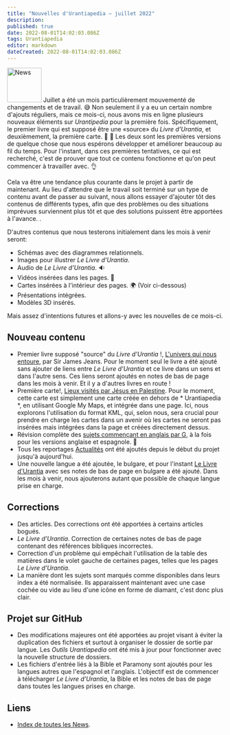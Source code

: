 ```yaml
---
title: "Nouvelles d'Urantiapedia — juillet 2022"
description:
published: true
date: 2022-08-01T14:02:03.086Z
tags: Urantiapedia
editor: markdown
dateCreated: 2022-08-01T14:02:03.086Z
---
```


<img src="/_assets/svg/icon-news.svg" alt="News" style="width: 80px;"> Juillet a été un mois particulièrement mouvementé de changements et de travail. :sweat_smile: Non seulement il y a eu un certain nombre d'ajouts réguliers, mais ce mois-ci, nous avons mis en ligne plusieurs nouveaux éléments sur *Urantipedia* pour la première fois. Spécifiquement, le premier livre qui est supposé être une «source» du *Livre d'Urantia*, et deuxièmement, la première carte. :clap: :clap: Les deux sont les premières versions de quelque chose que nous espérons développer et améliorer beaucoup au fil du temps. Pour l'instant, dans ces premières tentatives, ce qui est recherché, c'est de prouver que tout ce contenu fonctionne et qu'on peut commencer à travailler avec. :ok_hand:

Cela va être une tendance plus courante dans le projet à partir de maintenant. Au lieu d'attendre que le travail soit terminé sur un type de contenu avant de passer au suivant, nous allons essayer d'ajouter tôt des contenus de différents types, afin que des problèmes ou des situations imprévues surviennent plus tôt et que des solutions puissent être apportées à l'avance. .

D'autres contenus que nous testerons initialement dans les mois à venir seront:
- Schémas avec des diagrammes relationnels.
- Images pour illustrer *Le Livre d'Urantia*.
- Audio de *Le Livre d'Urantia*. :sound:
- Vidéos insérées dans les pages. :movie_camera:
- Cartes insérées à l'intérieur des pages. :earth_africa: (Voir ci-dessous)
- Présentations intégrées.
- Modèles 3D insérés.

Mais assez d'intentions futures et allons-y avec les nouvelles de ce mois-ci.

## Nouveau contenu

- Premier livre supposé "source" du *Livre d'Urantia* !, [L'univers qui nous entoure](/en/book/Sir_James_Jeans/The_Universe_Around_Us/Index), par Sir James Jeans. Pour le moment seul le livre a été ajouté sans ajouter de liens entre *Le Livre d'Urantia* et ce livre dans un sens et dans l'autre sens. Ces liens seront ajoutés en notes de bas de page dans les mois à venir. Et il y a d'autres livres en route !
- Première carte!, [Lieux visités par Jésus en Palestine](/en/map/Places_visited_by_Jesus_in_Palestine). Pour le moment, cette carte est simplement une carte créée en dehors de * Urantiapedia *, en utilisant Google My Maps, et intégrée dans une page. Ici, nous explorons l'utilisation du format KML, qui, selon nous, sera crucial pour prendre en charge les cartes dans un avenir où les cartes ne seront pas insérées mais intégrées dans la page et créées directement dessus.
- Révision complète des [sujets commençant en anglais par G](/en/index/topics#g), à la fois pour les versions anglaise et espagnole. :clap:
- Tous les reportages [Actualités](/fr/actualités) ont été ajoutés depuis le début du projet jusqu'à aujourd'hui.
- Une nouvelle langue a été ajoutée, le bulgare, et pour l'instant [Le Livre d'Urantia](/bg/The_Urantia_Book/1) avec ses notes de bas de page en bulgare a été ajouté. Dans les mois à venir, nous ajouterons autant que possible de chaque langue prise en charge.

## Corrections

- Des articles. Des corrections ont été apportées à certains articles bogués.
- *Le Livre d'Urantia*. Correction de certaines notes de bas de page contenant des références bibliques incorrectes.
- Correction d'un problème qui empêchait l'utilisation de la table des matières dans le volet gauche de certaines pages, telles que les pages *Le Livre d'Urantia*.
- La manière dont les sujets sont marqués comme disponibles dans leurs index a été normalisée. Ils apparaissent maintenant avec une case cochée ou vide au lieu d'une icône en forme de diamant, c'est donc plus clair.

## Projet sur GitHub

- Des modifications majeures ont été apportées au projet visant à éviter la duplication des fichiers et surtout à organiser le dossier de sortie par langue. Les *Outils Urantiapedia* ont été mis à jour pour fonctionner avec la nouvelle structure de dossiers.
- Les fichiers d'entrée liés à la Bible et Paramony sont ajoutés pour les langues autres que l'espagnol et l'anglais. L'objectif est de commencer à télécharger *Le Livre d'Urantia*, la Bible et les notes de bas de page dans toutes les langues prises en charge.

## Liens

- [Index de toutes les News](/fr/news).